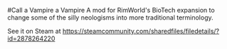 #Call a Vampire a Vampire
A mod for RimWorld's BioTech expansion to change some of the silly neologisms into more traditional terminology.

See it on Steam at https://steamcommunity.com/sharedfiles/filedetails/?id=2878264220
